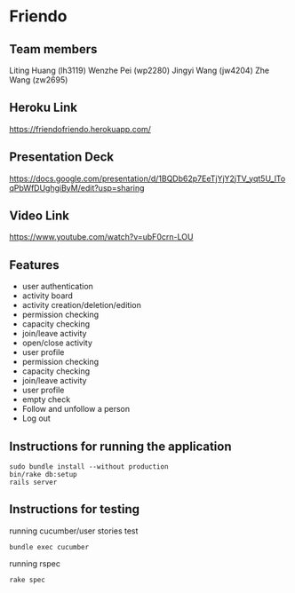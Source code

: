 # Friendo 

## Team members 
Liting Huang (lh3119)
Wenzhe Pei (wp2280)
Jingyi Wang (jw4204)
Zhe Wang (zw2695)

## Heroku Link
https://friendofriendo.herokuapp.com/

## Presentation Deck
https://docs.google.com/presentation/d/1BQDb62p7EeTjYjY2jTV_yqt5U_lToqPbWfDUghgiByM/edit?usp=sharing

## Video Link
https://www.youtube.com/watch?v=ubF0crn-LOU


## Features 
- user authentication 
- activity board 
- activity creation/deletion/edition 
- permission checking 
- capacity checking 
- join/leave activity 
- open/close activity 
- user profile
- permission checking 
- capacity checking 
- join/leave activity 
- user profile
- empty check 
- Follow and unfollow a person 
- Log out


## Instructions for running the application 
```
sudo bundle install --without production
bin/rake db:setup
rails server
```

## Instructions for testing 

running cucumber/user stories test
```
bundle exec cucumber
```

running rspec
```
rake spec
```


